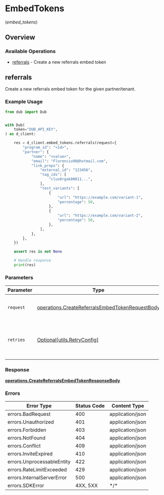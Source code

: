 # EmbedTokens
(*embed_tokens*)

## Overview

### Available Operations

* [referrals](#referrals) - Create a new referrals embed token

## referrals

Create a new referrals embed token for the given partner/tenant.

### Example Usage

```python
from dub import Dub


with Dub(
    token="DUB_API_KEY",
) as d_client:

    res = d_client.embed_tokens.referrals(request={
        "program_id": "<id>",
        "partner": {
            "name": "<value>",
            "email": "Florencio98@hotmail.com",
            "link_props": {
                "external_id": "123456",
                "tag_ids": [
                    "clux0rgak00011...",
                ],
                "test_variants": [
                    {
                        "url": "https://example.com/variant-1",
                        "percentage": 50,
                    },
                    {
                        "url": "https://example.com/variant-2",
                        "percentage": 50,
                    },
                ],
            },
        },
    })

    assert res is not None

    # Handle response
    print(res)

```

### Parameters

| Parameter                                                                                                          | Type                                                                                                               | Required                                                                                                           | Description                                                                                                        |
| ------------------------------------------------------------------------------------------------------------------ | ------------------------------------------------------------------------------------------------------------------ | ------------------------------------------------------------------------------------------------------------------ | ------------------------------------------------------------------------------------------------------------------ |
| `request`                                                                                                          | [operations.CreateReferralsEmbedTokenRequestBody](../../models/operations/createreferralsembedtokenrequestbody.md) | :heavy_check_mark:                                                                                                 | The request object to use for the request.                                                                         |
| `retries`                                                                                                          | [Optional[utils.RetryConfig]](../../models/utils/retryconfig.md)                                                   | :heavy_minus_sign:                                                                                                 | Configuration to override the default retry behavior of the client.                                                |

### Response

**[operations.CreateReferralsEmbedTokenResponseBody](../../models/operations/createreferralsembedtokenresponsebody.md)**

### Errors

| Error Type                 | Status Code                | Content Type               |
| -------------------------- | -------------------------- | -------------------------- |
| errors.BadRequest          | 400                        | application/json           |
| errors.Unauthorized        | 401                        | application/json           |
| errors.Forbidden           | 403                        | application/json           |
| errors.NotFound            | 404                        | application/json           |
| errors.Conflict            | 409                        | application/json           |
| errors.InviteExpired       | 410                        | application/json           |
| errors.UnprocessableEntity | 422                        | application/json           |
| errors.RateLimitExceeded   | 429                        | application/json           |
| errors.InternalServerError | 500                        | application/json           |
| errors.SDKError            | 4XX, 5XX                   | \*/\*                      |